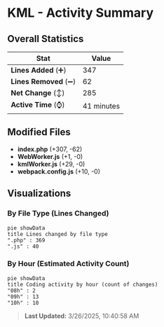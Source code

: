 # KML - Activity Summary 

## Overall Statistics

| Stat                   | Value                                                             |
| ---------------------- | ----------------------------------------------------------------- |
| **Lines Added** (➕)   | 347                                          |
| **Lines Removed** (➖) | 62                                        |
| **Net Change** (↕)    | 285                |
| **Active Time** (⌚)   | 41 minutes |


## Modified Files
- **index.php** (+307, -62)
- **WebWorker.js** (+1, -0)
- **kmlWorker.js** (+29, -0)
- **webpack.config.js** (+10, -0)

## Visualizations

### By File Type (Lines Changed)

```mermaid
pie showData
title Lines changed by file type
".php" : 369
".js" : 40
```

### By Hour (Estimated Activity Count)

```mermaid
pie showData
title Coding activity by hour (count of changes)
"08h" : 2
"09h" : 13
"10h" : 10
```


> **Last Updated:** 3/26/2025, 10:40:58 AM